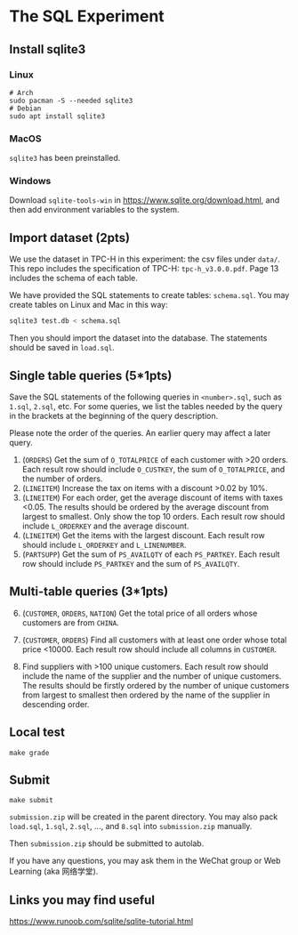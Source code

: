 # The SQL Experiment

## Install sqlite3

### Linux

```shell
# Arch
sudo pacman -S --needed sqlite3
# Debian
sudo apt install sqlite3
```

### MacOS

`sqlite3` has been preinstalled.

### Windows

Download `sqlite-tools-win` in <https://www.sqlite.org/download.html>, and then add environment variables to the system.

## Import dataset (2pts)

We use the dataset in TPC-H in this experiment: the csv files under `data/`. This repo includes the specification of TPC-H: `tpc-h_v3.0.0.pdf`. Page 13 includes the schema of each table.

We have provided the SQL statements to create tables: `schema.sql`. You may create tables on Linux and Mac in this way:

```bash
sqlite3 test.db < schema.sql
```

Then you should import the dataset into the database. The statements should be saved in `load.sql`.

## Single table queries (5*1pts)

Save the SQL statements of the following queries in `<number>.sql`, such as `1.sql`, `2.sql`, etc. For some queries, we list the tables needed by the query in the brackets at the beginning of the query description.

Please note the order of the queries. An earlier query may affect a later query.

1. (`ORDERS`) Get the sum of `O_TOTALPRICE` of each customer with >20 orders. Each result row should include `O_CUSTKEY`, the sum of `O_TOTALPRICE`, and the number of orders.
2. (`LINEITEM`) Increase the tax on items with a discount >0.02 by 10%.
3. (`LINEITEM`) For each order, get the average discount of items with taxes <0.05. The results should be ordered by the average discount from largest to smallest. Only show the top 10 orders. Each result row should include `L_ORDERKEY` and the average discount.
4. (`LINEITEM`) Get the items with the largest discount. Each result row should include `L_ORDERKEY` and `L_LINENUMBER`.
5. (`PARTSUPP`) Get the sum of `PS_AVAILQTY` of each `PS_PARTKEY`. Each result row should include `PS_PARTKEY` and the sum of `PS_AVAILQTY`.

## Multi-table queries (3*1pts)

6. (`CUSTOMER`, `ORDERS`, `NATION`) Get the total price of all orders whose customers are from `CHINA`.

7. (`CUSTOMER`, `ORDERS`) Find all customers with at least one order whose total price <10000. Each result row should include all columns in `CUSTOMER`.

8. Find suppliers with >100 unique customers. Each result row should include the name of the supplier and the number of unique customers. The results should be firstly ordered by the number of unique customers from largest to smallest then ordered by the name of the supplier in descending order.

## Local test

```shell
make grade
```

## Submit

```shell
make submit
```

`submission.zip` will be created in the parent directory. You may also pack `load.sql`, `1.sql`, `2.sql`, ..., and `8.sql` into `submission.zip` manually.

Then `submission.zip` should be submitted to autolab.

If you have any questions, you may ask them in the WeChat group or Web Learning (aka 网络学堂).

## Links you may find useful

<https://www.runoob.com/sqlite/sqlite-tutorial.html>
